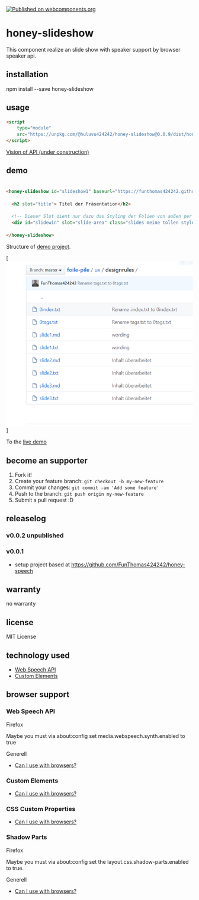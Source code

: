 [![Published on webcomponents.org](https://img.shields.io/badge/webcomponents.org-published-blue.svg)](https://www.webcomponents.org/element/@huluvu424242/honey-slideshow)

# honey-slideshow

This component realize an slide show with speaker support by browser speaker api.

## installation

npm install --save honey-slideshow

## usage

```html
<script 
    type="module" 
    src="https://unpkg.com/@huluvu424242/honey-slideshow@0.0.9/dist/honey-slideshow/honey-slideshow.js">
</script>
```

[Vision of API (under construction)](src/components/honey-slideshow/readme.md)

## demo

<!--
```
<custom-element-demo>
  <template>
    <link rel="import" href="docs/index.html">
    <next-code-block></next-code-block>
  </template>
</custom-element-demo>
```
-->
```html

<honey-slideshow id="slideshow1" baseurl="https://funthomas424242.github.io/foile-pile/ux/designrules/">

  <h2 slot="title"> Titel der Präsentation</h2>

  <!-- Dieser Slot dient nur dazu das Styling der Folien von außen per CSS beeinflussen zu können -->
  <div id="slidewin" slot="slide-area" class="slides meine tollen styles sind dabei"></div>

</honey-slideshow>

```
Structure of [demo project](https://github.com/FunThomas424242/foile-pile/tree/master/ux/designrules).

[![Folderstructure](./docs/img/FolderStructure.png)]

To the [live demo](https://funthomas424242.github.io/honey-slideshow/index.html)

## become an supporter

1. Fork it!
2. Create your feature branch: `git checkout -b my-new-feature`
3. Commit your changes: `git commit -am 'Add some feature'`
4. Push to the branch: `git push origin my-new-feature`
5. Submit a pull request :D

## releaselog

### v0.0.2 unpublished

### v0.0.1

* setup project based at https://github.com/FunThomas424242/honey-speech

## warranty

no warranty

## license

MIT License

## technology used

* [Web Speech API](https://developer.mozilla.org/en-US/docs/Web/API/Web_Speech_API)
* [Custom Elements](https://developer.mozilla.org/en-US/docs/Web/API/Window/customElements)


## browser support

### Web Speech API

Firefox

Maybe you must via about:config set media.webspeech.synth.enabled to true 

Generell

* [Can I use with browsers?](https://caniuse.com/#feat=speech-synthesis)

### Custom Elements

* [Can I use with browsers?](https://caniuse.com/#feat=mdn-api_window_customelements)

### CSS Custom Properties

* [Can I use with browsers?](https://caniuse.com/#search=css%20custom%20properties)

### Shadow Parts

Firefox

Maybe you must via about:config set the layout.css.shadow-parts.enabled to true.

Generell 

* [Can I use with browsers?](https://caniuse.com/#feat=mdn-css_selectors_part)
